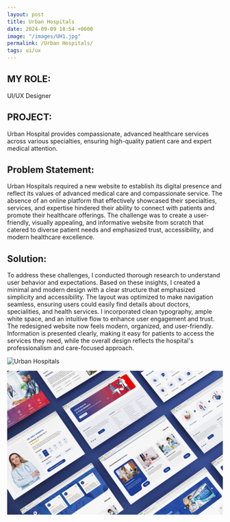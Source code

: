 ```yaml
---
layout: post
title: Urban Hospitals
date: 2024-09-09 18:54 +0600
image: "/images/UH1.jpg"
permalink: /Urban Hospitals/
tags: ui/ux
---
```


## MY ROLE:
UI/UX Designer 

## PROJECT:
Urban Hospital provides compassionate, advanced healthcare services across various specialties, ensuring high-quality patient care and expert medical attention.

## Problem Statement:
Urban Hospitals required a new website to establish its digital presence and reflect its values of advanced medical care and compassionate service. The absence of an online platform that effectively showcased their specialties, services, and expertise hindered their ability to connect with patients and promote their healthcare offerings. The challenge was to create a user-friendly, visually appealing, and informative website from scratch that catered to diverse patient needs and emphasized trust, accessibility, and modern healthcare excellence.

## Solution:
To address these challenges, I conducted thorough research to understand user behavior and expectations. Based on these insights, I created a minimal and modern design with a clear structure that emphasized simplicity and accessibility. The layout was optimized to make navigation seamless, ensuring users could easily find details about doctors, specialities, and health services. I incorporated clean typography, ample white space, and an intuitive flow to enhance user engagement and trust.
The redesigned website now feels modern, organized, and user-friendly. Information is presented clearly, making it easy for patients to access the services they need, while the overall design reflects the hospital's professionalism and care-focused approach.

![Urban Hospitals](../images/TabUH.png)

![Urban Hospitals](../images/UH2.jpg)